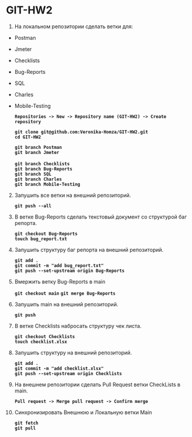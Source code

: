 # GIT-HW2

1. На локальном репозитории сделать ветки для:  
                 
- Postman 
- Jmeter
- Checklists
- Bug-Reports
- SQL
- Charles
- Mobile-Testing

   **```Repositories -> New -> Repository name (GIT-HW2) -> Create repository```**
   
   **```git clone git@github.com:Veronika-Homza/GIT-HW2.git```<br>** 
   **```cd GIT-HW2```** 

   **```git branch Postman```<br>**
   **```git branch Jmeter```<br>**  
   **```git branch Checklists```<br>**
   **```git branch Bug-Reports```<br>**
   **```git branch SQL```<br>**
   **```git branch Charles```<br>**
   **```git branch Mobile-Testing```<br>**
 
2. Запушить все ветки на внешний репозиторий.

   **```git push --all```** 

3. В ветке Bug-Reports сделать текстовый документ со структурой баг репорта.

   **```git checkout Bug-Reports```<br>**
   **```touch bug_report.txt```** 

4. Запушить структуру баг репорта на внешний репозиторий.

   **```git add .```<br>**
   **```git commit -m "add bug_report.txt"```<br>** 
   **```git push --set-upstream origin Bug-Reports```**

5. Вмержить ветку Bug-Reports в main

   **```git checkout main```**
   **```git merge Bug-Reports```** 

6. Запушить main на внешний репозиторий.

   **```git push```**

7. В ветке Checklists набросать структуру чек листа.

   **```git checkout Checklists```<br>**
   **```touch checklist.xlsx```**

8. Запушить структуру на внешний репозиторий.

   **```git add .```<br>**
   **```git commit -m "add checklist.xlsx"```<br>** 
   **```git push --set-upstream origin Checklists```**

9. На внешнем репозитории сделать Pull Request ветки CheckLists в main.

   **```Pull request -> Merge pull request -> Confirm merge```**

10. Синхронизировать Внешнюю и Локальную ветки Main

    **```git fetch```<br>**
    **```git pull```<br>**

#
